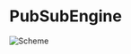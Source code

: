 # PubSubEngine

![Scheme](https://drive.google.com/uc?export=view&id=1ivjsesXFjTZNYzxUzcN9elFkf6_XhD-h)
